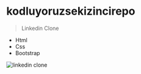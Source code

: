 # kodluyoruzsekizincirepo
>Linkedin Clone 

- Html
- Css
- Bootstrap


![linkedin clone](https://user-images.githubusercontent.com/47625725/145288876-f4ae64be-9db8-422e-a959-c5b3cf8b85a9.jpeg)
